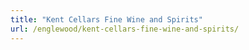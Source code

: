 ```yaml
---
title: "Kent Cellars Fine Wine and Spirits"
url: /englewood/kent-cellars-fine-wine-and-spirits/
---
```

